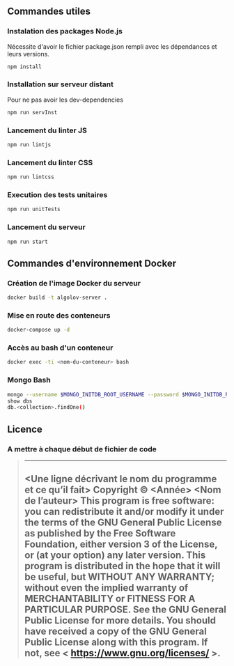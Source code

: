 ## Commandes utiles

### Instalation des packages Node.js
Nécessite d'avoir le fichier package.json rempli avec les dépendances et leurs versions.
```bash
npm install
```
### Installation sur serveur distant
Pour ne pas avoir les dev-dependencies
```bash
npm run servInst
```

### Lancement du linter JS
```bash
npm run lintjs
```
### Lancement du linter CSS
```bash
npm run lintcss
```

### Execution des tests unitaires
```bash
npm run unitTests
```

### Lancement du serveur
```bash
npm run start
```

## Commandes d'environnement Docker

### Création de l'image Docker du serveur
```bash
docker build -t algolov-server .
```

### Mise en route des conteneurs
```bash
docker-compose up -d
```

### Accès au bash d'un conteneur
```bash
docker exec -ti <nom-du-conteneur> bash
```

### Mongo Bash
```bash
mongo --username $MONGO_INITDB_ROOT_USERNAME --password $MONGO_INITDB_ROOT_PASSWORD
show dbs
db.<collection>.findOne()
```

## Licence

### A mettre à chaque début de fichier de code
> -------------------------------------------------------------------------------------------------
> <Une ligne décrivant le nom du programme et ce qu’il fait>
> Copyright © <Année> <Nom de l’auteur>
> This program is free software: you can redistribute it and/or modify
> it under the terms of the GNU General Public License as published by
> the Free Software Foundation, either version 3 of the License, or
> (at your option) any later version.
> This program is distributed in the hope that it will be useful,
> but WITHOUT ANY WARRANTY; without even the implied warranty of
> MERCHANTABILITY or FITNESS FOR A PARTICULAR PURPOSE. See the
> GNU General Public License for more details.
> You should have received a copy of the GNU General Public License
> along with this program. If not, see < https://www.gnu.org/licenses/ >.
> -------------------------------------------------------------------------------------------------